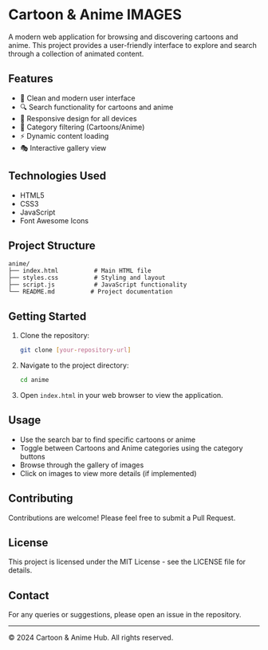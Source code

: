 # Cartoon & Anime IMAGES

A modern web application for browsing and discovering cartoons and anime. This project provides a user-friendly interface to explore and search through a collection of animated content.

## Features

- 🎨 Clean and modern user interface
- 🔍 Search functionality for cartoons and anime
- 📱 Responsive design for all devices
- 🎯 Category filtering (Cartoons/Anime)
- ⚡ Dynamic content loading
- 🎭 Interactive gallery view

## Technologies Used

- HTML5
- CSS3
- JavaScript
- Font Awesome Icons

## Project Structure

```
anime/
├── index.html          # Main HTML file
├── styles.css          # Styling and layout
├── script.js           # JavaScript functionality
└── README.md          # Project documentation
```

## Getting Started

1. Clone the repository:
   ```bash
   git clone [your-repository-url]
   ```

2. Navigate to the project directory:
   ```bash
   cd anime
   ```

3. Open `index.html` in your web browser to view the application.

## Usage

- Use the search bar to find specific cartoons or anime
- Toggle between Cartoons and Anime categories using the category buttons
- Browse through the gallery of images
- Click on images to view more details (if implemented)

## Contributing

Contributions are welcome! Please feel free to submit a Pull Request.

## License

This project is licensed under the MIT License - see the LICENSE file for details.

## Contact

For any queries or suggestions, please open an issue in the repository.

---

© 2024 Cartoon & Anime Hub. All rights reserved. 